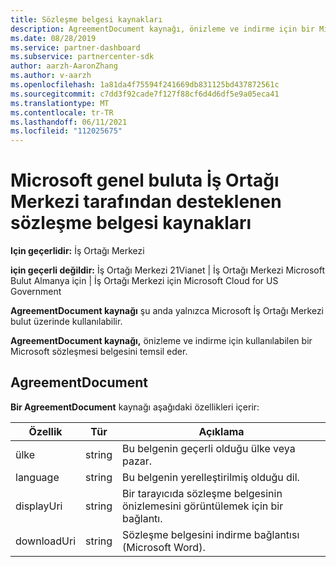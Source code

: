 ```yaml
---
title: Sözleşme belgesi kaynakları
description: AgreementDocument kaynağı, önizleme ve indirme için bir Microsoft sözleşmesi belgesidir. Microsoft genel bulut İş Ortağı Merkezi tarafından de destekler.
ms.date: 08/28/2019
ms.service: partner-dashboard
ms.subservice: partnercenter-sdk
author: aarzh-AaronZhang
ms.author: v-aarzh
ms.openlocfilehash: 1a81da4f75594f241669db831125bd437872561c
ms.sourcegitcommit: c7dd3f92cade7f127f88cf6d4d6df5e9a05eca41
ms.translationtype: MT
ms.contentlocale: tr-TR
ms.lasthandoff: 06/11/2021
ms.locfileid: "112025675"
---
```

# <a name="agreement-document-resources-supported-by-partner-center-in-the-microsoft-public-cloud"></a>Microsoft genel buluta İş Ortağı Merkezi tarafından desteklenen sözleşme belgesi kaynakları

**Için geçerlidir:** İş Ortağı Merkezi

**için geçerli değildir:** İş Ortağı Merkezi 21Vianet | İş Ortağı Merkezi Microsoft Bulut Almanya için | İş Ortağı Merkezi için Microsoft Cloud for US Government

**AgreementDocument kaynağı** şu anda yalnızca Microsoft İş Ortağı Merkezi bulut üzerinde kullanılabilir.

**AgreementDocument kaynağı,** önizleme ve indirme için kullanılabilen bir Microsoft sözleşmesi belgesini temsil eder.

## <a name="agreementdocument"></a>AgreementDocument

**Bir AgreementDocument** kaynağı aşağıdaki özellikleri içerir:

| Özellik       | Tür   | Açıklama                                                                                               |
|----------------|--------|-----------------------------------------------------------------------------------------------------------|
| ülke | string | Bu belgenin geçerli olduğu ülke veya pazar. |
| language | string | Bu belgenin yerelleştirilmiş olduğu dil. |
| displayUri | string | Bir tarayıcıda sözleşme belgesinin önizlemesini görüntülemek için bir bağlantı.  |
| downloadUri |string | Sözleşme belgesini indirme bağlantısı (Microsoft Word). |
